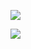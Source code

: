 ![](https://github-readme-stats.vercel.app/api?username=juancarlospaco&show_icons=true&line_height=15)

[![](https://raw.githubusercontent.com/juancarlospaco/juancarlospaco/master/cheatsheet-pdf.png)](https://www.overleaf.com/read/svnxffsjvscy "Free Cheatsheet PDF Download")


<!--

Here are some ideas to get you started:

- 🔭 I’m currently working on ...
- 🌱 I’m currently learning ...
- 👯 I’m looking to collaborate on ...
- 🤔 I’m looking for help with ...
- 💬 Ask me about ...
- 📫 How to reach me: ...
- 😄 Pronouns: ...
- ⚡ Fun fact: ...
-->
